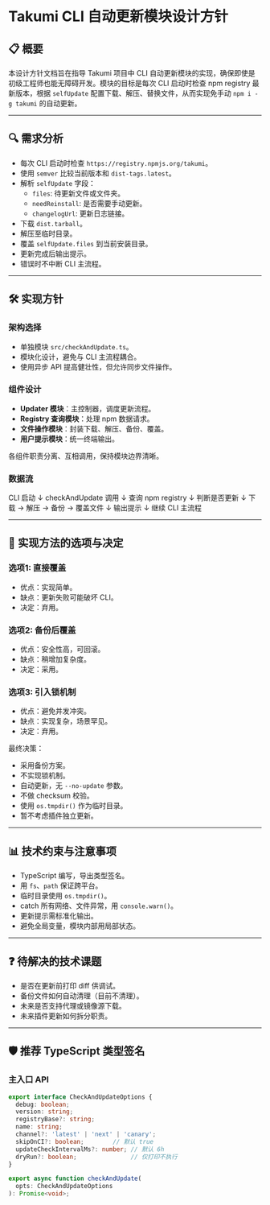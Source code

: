 # Takumi CLI 自动更新模块设计方针

## 📋 概要

本设计方针文档旨在指导 Takumi 项目中 CLI 自动更新模块的实现，确保即使是初级工程师也能无障碍开发。模块的目标是每次 CLI 启动时检查 npm registry 最新版本，根据 `selfUpdate` 配置下载、解压、替换文件，从而实现免手动 `npm i -g takumi` 的自动更新。

---

## 🔍 需求分析

- 每次 CLI 启动时检查 `https://registry.npmjs.org/takumi`。
- 使用 `semver` 比较当前版本和 `dist-tags.latest`。
- 解析 `selfUpdate` 字段：
  - `files`: 待更新文件或文件夹。
  - `needReinstall`: 是否需要手动更新。
  - `changelogUrl`: 更新日志链接。
- 下载 `dist.tarball`。
- 解压至临时目录。
- 覆盖 `selfUpdate.files` 到当前安装目录。
- 更新完成后输出提示。
- 错误时不中断 CLI 主流程。

---

## 🛠 实现方针

### 架构选择

- 单独模块 `src/checkAndUpdate.ts`。
- 模块化设计，避免与 CLI 主流程耦合。
- 使用异步 API 提高健壮性，但允许同步文件操作。

### 组件设计

- **Updater 模块**：主控制器，调度更新流程。
- **Registry 查询模块**：处理 npm 数据请求。
- **文件操作模块**：封装下载、解压、备份、覆盖。
- **用户提示模块**：统一终端输出。

各组件职责分离、互相调用，保持模块边界清晰。

### 数据流

CLI 启动
↓
checkAndUpdate 调用
↓
查询 npm registry
↓
判断是否更新
↓
下载 → 解压 → 备份 → 覆盖文件
↓
输出提示
↓
继续 CLI 主流程

---

## 🔄 实现方法的选项与决定

### 选项1: 直接覆盖

- 优点：实现简单。
- 缺点：更新失败可能破坏 CLI。
- 决定：弃用。

### 选项2: 备份后覆盖

- 优点：安全性高，可回滚。
- 缺点：稍增加复杂度。
- 决定：采用。

### 选项3: 引入锁机制

- 优点：避免并发冲突。
- 缺点：实现复杂，场景罕见。
- 决定：弃用。

最终决策：
- 采用备份方案。
- 不实现锁机制。
- 自动更新，无 `--no-update` 参数。
- 不做 checksum 校验。
- 使用 `os.tmpdir()` 作为临时目录。
- 暂不考虑插件独立更新。

---

## 📊 技术约束与注意事项

- TypeScript 编写，导出类型签名。
- 用 `fs`、`path` 保证跨平台。
- 临时目录使用 `os.tmpdir()`。
- catch 所有网络、文件异常，用 `console.warn()`。
- 更新提示需标准化输出。
- 避免全局变量，模块内部用局部状态。

---

## ❓ 待解决的技术课题

- 是否在更新前打印 diff 供调试。
- 备份文件如何自动清理（目前不清理）。
- 未来是否支持代理或镜像源下载。
- 未来插件更新如何拆分职责。

---

## 🛡 推荐 TypeScript 类型签名

### 主入口 API

```ts
export interface CheckAndUpdateOptions {
  debug: boolean;
  version: string;
  registryBase?: string;
  name: string;
  channel?: 'latest' | 'next' | 'canary';
  skipOnCI?: boolean;        // 默认 true
  updateCheckIntervalMs?: number; // 默认 6h
  dryRun?: boolean;               // 仅打印不执行
}

export async function checkAndUpdate(
  opts: CheckAndUpdateOptions
): Promise<void>;
```

